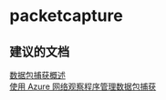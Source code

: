 <properties
    pageTitle="packetcapture"
    description="packetcapture"
    service="microsoft.network"
    resource="networkwatcher"
    authors="radwiv"
    displayOrder=""
    selfHelpType="generic"
    supportTopicIds="32563774"
    resourceTags=""
    productPesIds="16160"
    cloudEnvironments="public"
/>


# <a name="packetcapture"></a>packetcapture

## <a name="recommended-documents"></a>**建议的文档**
[数据包捕获概述](https://docs.microsoft.com/azure/network-watcher/network-watcher-packet-capture-overview)<br>
[使用 Azure 网络观察程序管理数据包捕获](https://docs.microsoft.com/azure/network-watcher/network-watcher-packet-capture-manage-portal)

